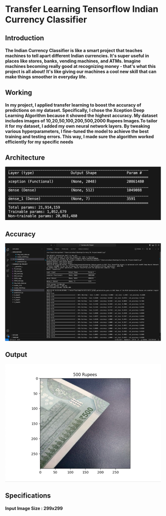 # Transfer Learning Tensorflow Indian Currency Classifier

## Introduction 

#### The Indian Currency Classifier is like a smart project that teaches machines to tell apart different Indian currencies. It's super useful in places like stores, banks, vending machines, and ATMs. Imagine machines becoming really good at recognizing money - that's what this project is all about! It's like giving our machines a cool new skill that can make things smoother in everyday life.

## Working

#### In my project, I applied transfer learning to boost the accuracy of predictions on my dataset. Specifically, I chose the Xception Deep Learning Algorithm because it showed the highest accuracy. My dataset includes images of 10,20,50,100,200,500,2000 Rupees Images.To tailor it for my dataset, I added my own neural network layers. By tweaking various hyperparameters, I fine-tuned the model to achieve the best training and testing errors. This way, I made sure the algorithm worked efficiently for my specific needs

## Architecture 
![Alt text](structure.png)

## Accuracy
![Alt text](accuracy.png)

## Output
![Alt text](<Output Images/Output_Pic1.png>)

## Specifications
#### Input Image Size : 299x299
